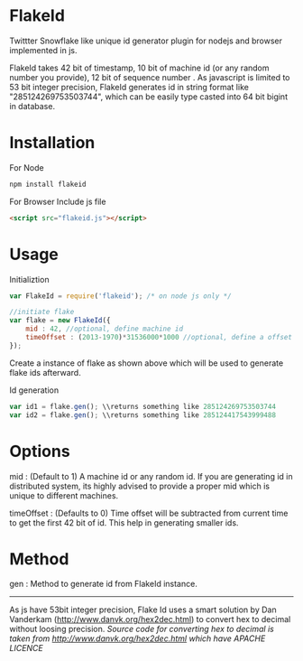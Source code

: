 # FlakeId
Twittter Snowflake like unique id generator plugin for nodejs and browser implemented in js.

FlakeId takes 42 bit of timestamp, 10 bit of machine id (or any random number you provide), 12 bit of sequence number .  As javascript is limited to 53 bit integer precision, FlakeId generates id in string format like "285124269753503744", which can be easily type casted into 64 bit bigint in database.

# Installation

For Node
```js
npm install flakeid
```

For Browser
Include js file
```html
<script src="flakeid.js"></script>
```

# Usage
Initializtion
```js
var FlakeId = require('flakeid'); /* on node js only */

//initiate flake
var flake = new FlakeId({
	mid : 42, //optional, define machine id
    timeOffset : (2013-1970)*31536000*1000 //optional, define a offset time
});
```
Create a instance of flake as shown above which will be used to generate flake ids afterward.

Id generation
```js
var id1 = flake.gen(); \\returns something like 285124269753503744
var id2 = flake.gen(); \\returns something like 285124417543999488
```

# Options

mid : (Default to 1) A machine id or any random id. If you are generating id in distributed system, its highly advised to provide a proper mid which is unique to different machines.

timeOffset : (Defaults to 0) Time offset will be  subtracted from current time to get the first 42 bit of id. This help in generating smaller ids.

# Method
gen : Method to generate id from FlakeId instance.

------
As js have 53bit integer precision, Flake Id uses a smart solution by Dan Vanderkam (http://www.danvk.org/hex2dec.html) to convert hex to decimal without loosing precision. 
*Source code for converting hex to decimal is taken from http://www.danvk.org/hex2dec.html which have APACHE LICENCE*
